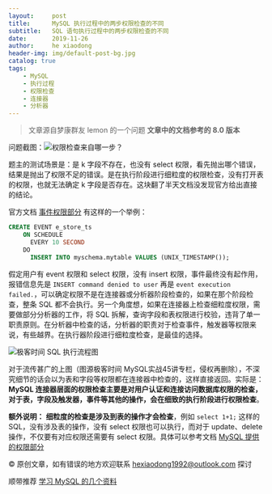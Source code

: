 ```yaml
---
layout:     post
title:      MySQL 执行过程中的两步权限检查的不同
subtitle:   SQL 语句执行过程中的两步权限检查的不同
date:       2019-11-26
author:     he xiaodong
header-img: img/default-post-bg.jpg
catalog: true
tags:
    - MySQL
    - 执行过程
    - 权限检查
    - 连接器
    - 分析器
---
```


> 文章源自梦康群友 lemon 的一个问题 **文章中的文档参考的 8.0 版本**

问题截图：![权限检查来自哪一步？](https://alpha2016.github.io/img/2019-11-26-mysql-executor-question.png)

题主的测试场景是：是 k 字段不存在，也没有 select 权限，看先抛出哪个错误，结果是抛出了权限不足的错误。是在执行阶段进行细粒度的权限检查，没有打开表的权限，也就无法确定 k 字段是否存在。这块翻了半天文档没发现官方给出直接的结论。

官方文档 [事件权限部分](https://dev.mysql.com/doc/refman/8.0/en/events-privileges.html) 有这样的一个举例：
```sql
CREATE EVENT e_store_ts
    ON SCHEDULE
      EVERY 10 SECOND
    DO
      INSERT INTO myschema.mytable VALUES (UNIX_TIMESTAMP());
```
假定用户有 event 权限和 select 权限，没有 insert 权限，事件最终没有起作用，报错信息先是 `INSERT command denied to user` 再是 `event execution failed.`，可以确定权限不是在连接器或分析器阶段检查的，如果在那个阶段检查，整条 SQL 都不会执行。另一个角度想，如果在连接器上检查细粒度权限，需要做部分分析器的工作，将 SQL 拆解，查询字段和表权限进行校验，违背了单一职责原则。在分析器中检查的话，分析器的职责对于检查事件，触发器等权限来说，有些越界。在执行器阶段进行细粒度检查，是最佳的选择。

![极客时间 SQL 执行流程图](https://alpha2016.github.io/img/2019-11-26-mysql-executor.png)

对于流传甚广的上图（图源极客时间 MySQL实战45讲专栏，侵权再删除），不深究细节的话会以为表和字段等权限都在连接器中检查的，这样直接返回。实际是：**MySQL 连接器层面的权限检查主要是对用户认证和连接访问数据库权限的检查，对于表，字段及触发器，事件等其他的操作，会在细致的执行阶段进行权限检查**。

**额外说明：** **细粒度的检查是涉及到表的操作才会检查**，例如 `select 1+1;` 这样的 SQL，没有涉及表的操作，没有 select 权限也可以执行，而对于 update、delete 操作，不仅要有对应权限还需要有 select 权限。具体可以参考文档 [MySQL 提供的权限部分](https://dev.mysql.com/doc/refman/8.0/en/privileges-provided.html#priv_show-view)

© 原创文章，如有错误的地方欢迎联系 hexiaodong1992@outlook.com 探讨

顺带推荐 [学习 MySQL 的几个资料](https://segmentfault.com/a/1190000018416259)
